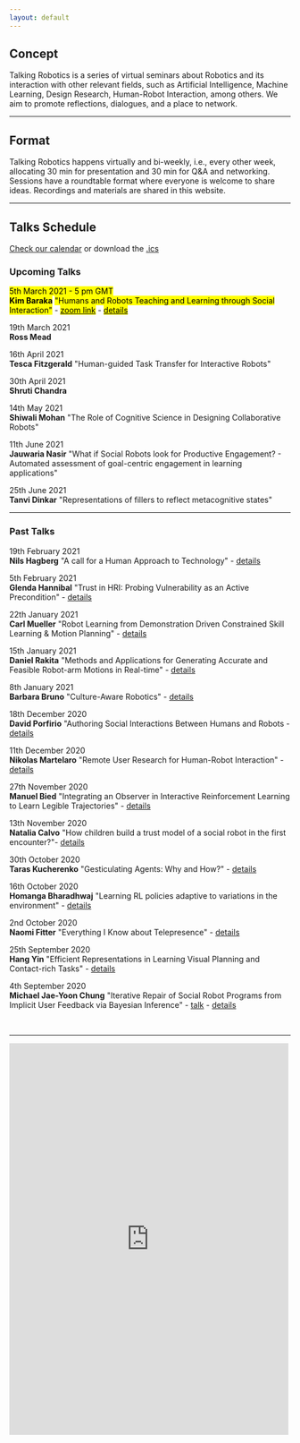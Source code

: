 ```yaml
---
layout: default
---
```


## Concept
Talking Robotics is a series of virtual seminars about Robotics and its interaction with other relevant fields, such as Artificial Intelligence, Machine Learning, Design Research, Human-Robot Interaction, among others. We aim to promote reflections, dialogues, and a place to network.

---

## Format
Talking Robotics happens virtually and bi-weekly, i.e., every other week, allocating 30 min for presentation and 30 min for Q&A and networking. Sessions have a roundtable format where everyone is welcome to share ideas. Recordings and materials are shared in this website.

---

<!--## Support us
Talking Robotics is a volunteer effort lead by us, to create a new virtual community for robotics research, where everyone is welcome Party popper. You can support us by buying a coffee [here](https://buymeacoffee.com/talkingrobotics)  

--- -->

## Talks Schedule
[Check our calendar](https://calendar.google.com/calendar/u/1?cid=dGFsa2luZ3JvYm90aWNzQGdtYWlsLmNvbQ) or download the [.ics](assets/talkingrobotics@gmail.com.ics)


### Upcoming Talks
<mark>5th March 2021 - 5 pm GMT</mark>\
**<mark>Kim Baraka</mark>**
<mark>"Humans and Robots Teaching and Learning through Social Interaction"</mark>  - [<mark>zoom link</mark>](https://washington.zoom.us/meeting/register/tJYqcOugpz0vG9G6C-4Eu-D_muHBGZEuubEJ) - [<mark>details</mark>](./session_details/kim.html)

19th March 2021\
**Ross Mead**

16th April 2021\
**Tesca  Fitzgerald**
"Human-guided Task Transfer for Interactive Robots"

30th April 2021\
**Shruti Chandra**

14th May 2021\
**Shiwali Mohan**
"The Role of Cognitive Science in Designing Collaborative Robots"

<!--28th May 2021\
**Marta Couto**-->

11th June 2021\
**Jauwaria Nasir**
"What if Social Robots look for Productive Engagement? -
Automated assessment of goal-centric engagement in learning applications"

25th June 2021\
**Tanvi Dinkar** 
"Representations of fillers to reflect metacognitive states"


<hr />

### Past Talks
19th February 2021\
**Nils Hagberg**
"A call for a Human Approach to Technology" - [details](./session_details/nils.html) 

5th February 2021\
**Glenda Hannibal**
"Trust in HRI: Probing Vulnerability as an Active Precondition" - [details](./session_details/glenda.html) 

22th January 2021\
**Carl Mueller**
"Robot Learning from Demonstration Driven Constrained Skill Learning & Motion Planning" - [details](./session_details/carl.html)

15th January 2021\
**Daniel Rakita**
"Methods and Applications for Generating Accurate and Feasible Robot-arm Motions in Real-time" - [details](./session_details/daniel.html)

8th January 2021\
**Barbara Bruno**
"Culture-Aware Robotics" - [details](./session_details/barbara.html)

18th December 2020\
**David Porfirio**
"Authoring Social Interactions Between Humans and Robots - [details](./session_details/david.html)

11th December 2020\
**Nikolas Martelaro**
"Remote User Research for Human-Robot Interaction" - [details](./session_details/nikolas.html)

27th November 2020\
**Manuel Bied**
"Integrating an Observer in Interactive Reinforcement Learning to Learn Legible Trajectories" - [details](./session_details/manuel.html) 

13th November 2020\
**Natalia Calvo**
"How children build a trust model of a social robot in the first encounter?"- [details](./session_details/natalia.html) 

30th October 2020\
**Taras Kucherenko**
"Gesticulating Agents: Why and How?" - [details](./session_details/taras.html) 

16th October 2020\
**Homanga Bharadhwaj**
"Learning RL policies adaptive to variations in the environment" - [details](./session_details/homanga.html) 

2nd October 2020\
**Naomi Fitter** "Everything I Know about Telepresence" - [details](./session_details/naomi.html)

25th September 2020\
**Hang Yin**
"Efficient Representations in Learning Visual Planning and Contact-rich Tasks" - [details](./session_details/hang.html) 

4th September 2020\
**Michael Jae-Yoon Chung**
"Iterative Repair of Social Robot Programs from Implicit User Feedback via Bayesian Inference" - [talk](https://youtu.be/lf36COCC2A4) - [details](./session_details/mike.html) 
 







<br />





<!--<iframe width="560" height="315" src="https://www.youtube.com/embed/5qap5aO4i9A" frameborder="0" allow="accelerometer; autoplay; encrypted-media; gyroscope; picture-in-picture" allowfullscreen></iframe>-->
    

---

<iframe src="https://docs.google.com/forms/d/e/1FAIpQLScLvZgBNdJPySiHizLnQPhOtnB6ud8IL1FWHvrZgij6RQ19uA/viewform?embedded=true" width="500" height="700" frameborder="0" marginheight="0" marginwidth="0">Loading…</iframe>
